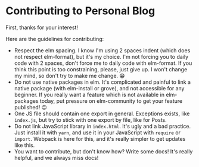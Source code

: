 # Contributing to Personal Blog

First, thanks for your interest!

Here are the guidelines for contributing:

- Respect the elm spacing. I know I'm using 2 spaces indent (which does not respect elm-format), but it's my choice. I'm not forcing you to daily code with 2 spaces, don't force me to daily code with elm-format. If you think this point is too constraining, please, just give up. I won't change my mind, so don't try to make me change. 😁
- Do not use native packages in elm. It's complicated and painful to link a native package (with elm-install or grove), and not accessible for any beginner. If you really want a feature which is not available in elm-packages today, put pressure on elm-community to get your feature published! 😉
- One JS file should contain one export in general. Exceptions exists, like `index.js`, but try to stick with one export by file, like for Posts.
- Do not link JavaScript library in `index.html`. It's ugly and a bad practice. Just install it with `yarn`, and use it in your JavaScript with `require` or `import`. Webpack is here for this, and it's really simpler to get updates like this.
- You want to contribute, but don't know how? Write some docs! It's really helpful, and we always miss docs!
